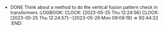 - DONE Think about a method to do the vertical fusion pattern check in transformers
  :LOGBOOK:
  CLOCK: [2023-05-25 Thu 12:24:56]
  CLOCK: [2023-05-25 Thu 12:24:57]--[2023-05-29 Mon 09:09:19] =>  92:44:22
  :END: